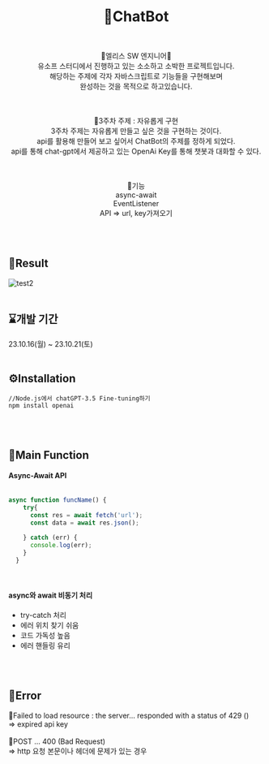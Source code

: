 <h1 align="center">🤖ChatBot</h1>
<br>
<p align="center">
🐰엘리스 SW 엔지니어🐰<br>
유소프 스터디에서 진행하고 있는 소소하고 소박한 프로젝트입니다.<br>
해당하는 주제에 각자 자바스크립트로 기능들을 구현해보며<br> 
완성하는 것을 목적으로 하고있습니다.<br>
</p>
<br>
<br>

<div align="center">
📌3주차 주제 : 자유롭게 구현<br> 
3주차 주제는 자유롭게 만들고 싶은 것을 구현하는 것이다.<br>
api를 활용해 만들어 보고 싶어서 ChatBot의 주제를 정하게 되었다.<br>
api를 통해 chat-gpt에서 제공하고 있는 OpenAi Key를 통해 챗봇과 대화할 수 있다.

<br>
<br>
<br>

📌기능<br>
async-await<br>
EventListener<br>
API => url, key가져오기
</div>

<br>
<br>

## 🤖Result
![test2](https://github.com/SOFTNY/chatBot_Proj3/assets/111892963/d2da7655-b75e-437b-a4a8-62b0f526d331)
<br>
<br>

## ⌛개발 기간
23.10.16(월) ~ 23.10.21(토)
<br>
<br>

## ⚙️Installation
```
//Node.js에서 chatGPT-3.5 Fine-tuning하기
npm install openai
```
<br>
<br>

## 📌Main Function
#### Async-Await API
```javascript

async function funcName() {
    try{
      const res = await fetch('url');
      const data = await res.json();
      
    } catch (err) {
      console.log(err);
    }
  }
```
<br>


<h4>async와 await 비동기 처리</h4>

- try-catch 처리
- 에러 위치 찾기 쉬움 
- 코드 가독성 높음
- 에러 핸들링 유리

<br>
<br>

## 🚨Error
🚨Failed to load resource : the server... responded with a status of 429 () 
<br>
=> expired api key
<br>
<br>
🚨POST ... 400 (Bad Request) 
<br>
=> http 요청 본문이나 헤더에 문제가 있는 경우







